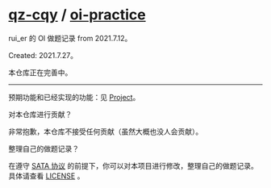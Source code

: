 # [qz-cqy](https://github.com/qz-cqy) / [oi-practice](https://github.com/qz-cqy/oi-practice)

rui\_er 的 OI 做题记录 from 2021.7.12。

Created: 2021.7.27。

本仓库正在完善中。

---

预期功能和已经实现的功能：见 [Project](https://github.com/qz-cqy/oi-practice/projects/1)。

对本仓库进行贡献？

非常抱歉，本仓库不接受任何贡献（虽然大概也没人会贡献）。

整理自己的做题记录？

在遵守 [SATA 协议](https://github.com/zTrix/sata-license) 的前提下，你可以对本项目进行修改，整理自己的做题记录。具体请查看 [LICENSE](https://github.com/qz-cqy/oi-practice/blob/master/LICENSE) 。